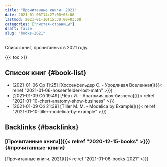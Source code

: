 ```yaml
---
title: "Прочитанные книги. 2021"
date: 2021-01-06T14:27:00+03:00
lastmod: 2021-01-10T15:30:00+03:00
categories: ["листая-страницы"]
draft: false
slug: "books-2021"
---
```


Список книг, прочитанных в 2021 году.

<!--more-->

{{< toc >}}


## Список книг {#book-list}

-   <span class="timestamp-wrapper"><span class="timestamp">[2021-01-06 Ср 11:25] </span></span> [Хоссенфельдер С. - Уродливая Вселенная]({{< relref "2021-01-06-hossenfelder-lost-math" >}})
-   <span class="timestamp-wrapper"><span class="timestamp">[2021-01-09 Сб 19:49] </span></span> [Чёрт И. - Анатомия шоу-бизнеса]({{< relref "2021-01-10-chert-anatomy-show-business" >}})
-   <span class="timestamp-wrapper"><span class="timestamp">[2021-01-09 Сб 21:39] </span></span> [Tiller M. M. - Modelica by Example]({{< relref "2021-01-10-tiller-modelica-by-example" >}})


## Backlinks {#backlinks}


### [Прочитанные книги]({{< relref "2020-12-15-books" >}}) {#прочитанные-книги}

[Прочитанные книги. 2021]({{< relref "2021-01-06-books-2021" >}})
